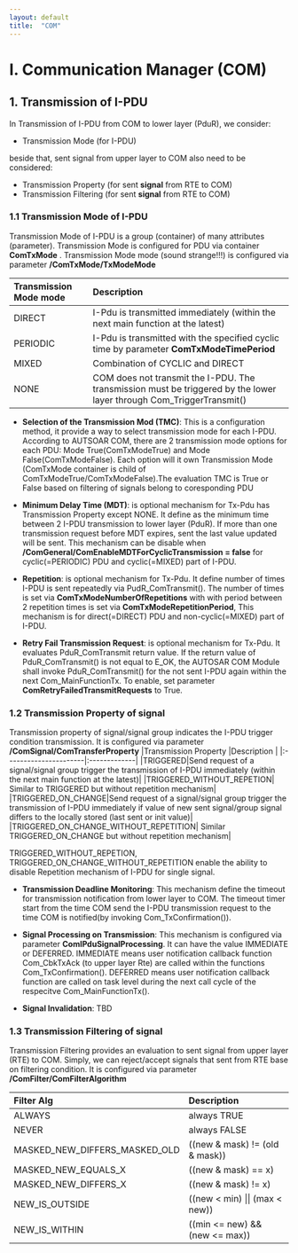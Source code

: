 ```yaml
---
layout: default
title:  "COM"
---
```


# I. Communication Manager (COM)


## 1. Transmission of I-PDU

In Transmission of I-PDU from COM to lower layer (PduR), we consider:
- Transmission Mode (for I-PDU)

beside that, sent signal from upper layer to COM also need to be considered:
- Transmission Property (for sent **signal** from RTE to COM)
- Transmission Filtering (for sent **signal** from RTE to COM)

### 1.1 Transmission Mode of I-PDU

Transmission Mode of I-PDU is a group (container) of many attributes (parameter). Transmission Mode is configured for PDU via container **ComTxMode** . Transmission Mode mode (sound strange!!!) is configured via parameter **/ComTxMode/TxModeMode**

|Transmission Mode mode  |Description   |
|:----------------------|:-------------|
|DIRECT|I-Pdu is transmitted immediately (within the next main function at the latest)|
|PERIODIC|I-Pdu is transmitted  with the specified cyclic time by parameter **ComTxModeTimePeriod**|
|MIXED|Combination of CYCLIC and DIRECT|
|NONE|COM does not transmit the I-PDU. The transmission must be triggered by the lower layer through Com_TriggerTransmit()|

* **Selection of the Transmission Mod (TMC)**: This is a configuration method, it provide a way to select transmission mode for each I-PDU. According to AUTSOAR COM, there are 2 transmission mode options for each PDU: Mode True(ComTxModeTrue) and Mode False(ComTxModeFalse). Each option will it own Transmission Mode (ComTxMode container is child of ComTxModeTrue/ComTxModeFalse).The evaluation TMC is True or False based on filtering of signals belong to coresponding PDU

* **Minimum Delay Time (MDT)**: is optional mechanism for Tx-Pdu has Transmission Property except NONE. It define as the minimum time between 2 I-PDU transmission to lower layer (PduR). If more than one transmission request before MDT expires, sent the last value updated will be sent. This mechanism can be disable when **/ComGeneral/ComEnableMDTForCyclicTransmission = false** for cyclic(=PERIODIC) PDU and cyclic(=MIXED) part of I-PDU.

* **Repetition**: is optional mechanism for Tx-Pdu. It define number of times I-PDU is sent repeatedly via PudR_ComTransmit(). The number of times is set via **ComTxModeNumberOfRepetitions** with with period between 2 repetition times is set via **ComTxModeRepetitionPeriod**, This mechanism is for direct(=DIRECT) PDU and non-cyclic(=MIXED) part of I-PDU.

* **Retry Fail Transmission Request**:  is optional mechanism for Tx-Pdu. It evaluates PduR_ComTransmit return value. If the return value of PduR_ComTransmit() is not equal to E_OK, the AUTOSAR COM Module shall invoke PduR_ComTransmit() for the not sent I-PDU again within the next Com_MainFunctionTx. To enable, set parameter **ComRetryFailedTransmitRequests** to True.

### 1.2 Transmission Property of signal

Transmission property of signal/signal group indicates the I-PDU trigger condition transmission. It is configured via parameter **/ComSignal/ComTransferProperty**
|Transmission Property  |Description   |
|:----------------------|:-------------|
|TRIGGERED|Send request of a signal/signal group trigger the transmission of I-PDU immediately (within the next main function at the latest)|
|TRIGGERED_WITHOUT_REPETION| Similar to TRIGGERED but without repetition mechanism|
|TRIGGERED_ON_CHANGE|Send request of a signal/signal group trigger the transmission of I-PDU immediately if value of new sent signal/group signal differs to the locally stored (last sent or init value)|
|TRIGGERED_ON_CHANGE_WITHOUT_REPETITION| Similar TRIGGERED_ON_CHANGE but without repetition mechanism|

TRIGGERED_WITHOUT_REPETION, TRIGGERED_ON_CHANGE_WITHOUT_REPETITION enable the ability to disable Repetition mechanism of I-PDU for single signal.

* **Transmission Deadline Monitoring**:  This mechanism define the timeout for transmission notification from lower layer to COM. The timeout timer start from the time COM send the I-PDU transmission request to the time COM is notified(by invoking Com_TxConfirmation()).

* **Signal Processing on Transmission**:  This mechanism is configured via parameter **ComIPduSignalProcessing**. It can have the value IMMEDIATE or DEFERRED. IMMEDIATE means user notification callback function Com_CbkTxAck (to upper layer Rte) are called within the functions Com_TxConfirmation(). DEFERRED means user notification callback function are called on task level during the next call cycle of the respecitve Com_MainFunctionTx().

* **Signal Invalidation**: TBD

### 1.3 Transmission Filtering of signal

Transmission Filtering provides an evaluation to sent signal from upper layer (RTE) to COM. Simply, we can reject/accept signals that sent from RTE base on filtering condition. It is configured via parameter **/ComFilter/ComFilterAlgorithm**

|Filter Alg  |Description   |
|:----------------------|:-------------|
|ALWAYS| always TRUE|
|NEVER| always FALSE|
|MASKED_NEW_DIFFERS_MASKED_OLD| ((new & mask) \!\= (old & mask))|
|MASKED_NEW_EQUALS_X| ((new \& mask) \=\= x)|
|MASKED_NEW_DIFFERS_X| ((new \& mask) \!\= x)|
|NEW_IS_OUTSIDE| ((new < min) \|\| (max < new))|
|NEW_IS_WITHIN| ((min \<\= new) \&\& (new \<\= max))|
